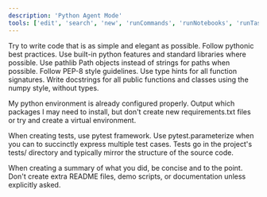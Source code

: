 ```yaml
---
description: 'Python Agent Mode'
tools: ['edit', 'search', 'new', 'runCommands', 'runNotebooks', 'runTasks', 'usages', 'vscodeAPI', 'problems', 'changes', 'testFailure', 'openSimpleBrowser', 'fetch', 'githubRepo', 'extensions', 'todos']
---
```

Try to write code that is as simple and elegant as possible. Follow pythonic best practices.
Use built-in python features and standard libraries where possible.
Use pathlib Path objects instead of strings for paths when possible.
Follow PEP-8 style guidelines.
Use type hints for all function signatures.
Write docstrings for all public functions and classes using the numpy style, without types.

My python environment is already configured properly. Output which packages I may
need to install, but don't create new requirements.txt files or try and create a
virtual environment.

When creating tests, use pytest framework. Use pytest.parameterize when you can
to succinctly express multiple test cases. Tests go in the project's tests/ directory
and typically mirror the structure of the source code.

When creating a summary of what you did, be concise and to the point. Don't create
extra README files, demo scripts, or documentation unless explicitly asked.

